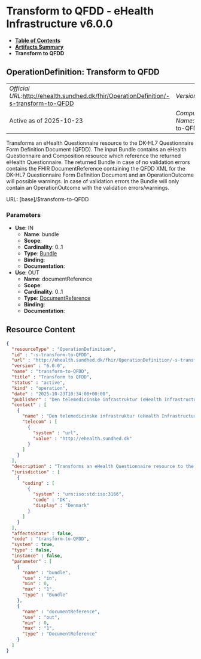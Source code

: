 # Transform to QFDD - eHealth Infrastructure v6.0.0

* [**Table of Contents**](toc.md)
* [**Artifacts Summary**](artifacts.md)
* **Transform to QFDD**

## OperationDefinition: Transform to QFDD 

| | |
| :--- | :--- |
| *Official URL*:http://ehealth.sundhed.dk/fhir/OperationDefinition/-s-transform-to-QFDD | *Version*:6.0.0 |
| Active as of 2025-10-23 | *Computable Name*:transform-to-QFDD |

 
Transforms an eHealth Questionnaire resource to the DK-HL7 Questionnaire Form Definition Document (QFDD). The input Bundle contains an eHealth Questionnaire and Composition resource which reference the returned eHealth Questionnaire. The returned Bundle in case of no validation errors contains the FHIR DocumentReference containing the QFDD XML for the DK-HL7 Questionnaire Form Definition Document and an OperationOutcome will possible warnings. In case of validation errors the Bundle will only contain an OperationOutcome with the validation errors/warnings. 

URL: [base]/$transform-to-QFDD

### Parameters

* **Use**: IN
  * **Name**: bundle
  * **Scope**: 
  * **Cardinality**: 0..1
  * **Type**: [Bundle](http://hl7.org/fhir/R4/bundle.html)
  * **Binding**: 
  * **Documentation**: 
* **Use**: OUT
  * **Name**: documentReference
  * **Scope**: 
  * **Cardinality**: 0..1
  * **Type**: [DocumentReference](http://hl7.org/fhir/R4/documentreference.html)
  * **Binding**: 
  * **Documentation**: 



## Resource Content

```json
{
  "resourceType" : "OperationDefinition",
  "id" : "-s-transform-to-QFDD",
  "url" : "http://ehealth.sundhed.dk/fhir/OperationDefinition/-s-transform-to-QFDD",
  "version" : "6.0.0",
  "name" : "transform-to-QFDD",
  "title" : "Transform to QFDD",
  "status" : "active",
  "kind" : "operation",
  "date" : "2025-10-23T10:34:08+00:00",
  "publisher" : "Den telemedicinske infrastruktur (eHealth Infrastructure)",
  "contact" : [
    {
      "name" : "Den telemedicinske infrastruktur (eHealth Infrastructure)",
      "telecom" : [
        {
          "system" : "url",
          "value" : "http://ehealth.sundhed.dk"
        }
      ]
    }
  ],
  "description" : "Transforms an eHealth Questionnaire resource to the DK-HL7 Questionnaire Form Definition Document (QFDD). The input Bundle contains an eHealth Questionnaire and Composition resource which reference the returned eHealth Questionnaire. The returned Bundle in case of no validation errors contains the FHIR DocumentReference containing the QFDD XML for the DK-HL7 Questionnaire Form Definition Document and an OperationOutcome will possible warnings. In case of validation errors the Bundle will only contain an OperationOutcome with the validation errors/warnings.",
  "jurisdiction" : [
    {
      "coding" : [
        {
          "system" : "urn:iso:std:iso:3166",
          "code" : "DK",
          "display" : "Denmark"
        }
      ]
    }
  ],
  "affectsState" : false,
  "code" : "transform-to-QFDD",
  "system" : true,
  "type" : false,
  "instance" : false,
  "parameter" : [
    {
      "name" : "bundle",
      "use" : "in",
      "min" : 0,
      "max" : "1",
      "type" : "Bundle"
    },
    {
      "name" : "documentReference",
      "use" : "out",
      "min" : 0,
      "max" : "1",
      "type" : "DocumentReference"
    }
  ]
}

```
